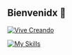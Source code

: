 ## Bienvenidx 👋

[![Vive Creando](https://readme-typing-svg.herokuapp.com?font=Fira+Code&pause=1000&width=435&lines=Vive+creando)](https://git.io/typing-svg)

[![My Skills](https://skillicons.dev/icons?i=js,html,css,astro)](https://skillicons.dev)
